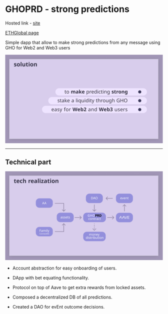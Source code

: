 # GHOPRD - strong predictions

Hosted link - [site](https://ghoprd.relinkd.xyz/)

[ETHGlobal page](https://ethglobal.com/showcase/ghoprd-1r53t)

Simple dapp that allow to make strong predictions from any message using GHO for Web2 and Web3 users

![solution](./images/solution.png)

---

## Technical part

![technical part](./images/technical_part.png)

- Account abstraction for easy onboarding of users.  
  
- DApp with bet equating functionality.  
  
- Protocol on top of Aave to get extra rewards from locked assets.  
  
- Composed a decentralized DB of all predictions.  
  
- Created a DAO for evEnt outcome decisions.